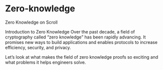# Zero-knowledge
Zero Knowledge on Scroll

Introduction to Zero Knowledge
Over the past decade, a field of cryptography called “zero knowledge” has been rapidly advancing. It promises new ways to build applications and enables protocols to increase efficiency, security, and privacy.

Let’s look at what makes the field of zero knowledge proofs so exciting and what problems it helps engineers solve.
